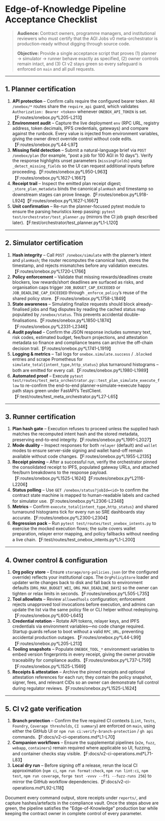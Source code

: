 # Edge-of-Knowledge Pipeline Acceptance Checklist

> **Audience:** Contract owners, programme managers, and institutional reviewers who must certify that the AGI Jobs v0 meta-orchestrator is production-ready without digging through source code.
>
> **Objective:** Provide a single acceptance script that proves (1) planner → simulator → runner behave exactly as specified, (2) owner controls remain intact, and (3) CI v2 stays green so every safeguard is enforced on `main` and all pull requests.

---

## 1. Planner certification

1. **API protection** – Confirm calls require the configured bearer token. All `/onebox/*` routes share the `require_api` guard, which validates `Authorization: Bearer <token>` whenever `ONEBOX_API_TOKEN` is set.【F:routes/onebox.py†L205-L213】
2. **Environment audit** – Capture the live deployment `env` (RPC URL, registry address, token decimals, IPFS credentials, gateways) and compare against the runbook. Every value is injected from environment variables, giving the owner direct override control without code edits.【F:routes/onebox.py†L44-L97】
3. **Missing field detection** – Submit a natural-language brief via `POST /onebox/plan` (for example, “post a job for 100 AGI in 10 days”). Verify the response highlights unset parameters (`missingFields`) using `_detect_missing_fields` so the UI can request additional inputs before proceeding.【F:routes/onebox.py†L950-L963】【F:routes/onebox.py†L1627-L1667】
4. **Receipt trail** – Inspect the emitted plan receipt digest; `_store_plan_metadata` binds the canonical `planHash` and timestamp so downstream stages can prove lineage.【F:routes/onebox.py†L918-L924】【F:routes/onebox.py†L1627-L1667】
5. **Unit confirmation** – Re-run the planner-focused pytest module to ensure the parsing heuristics keep passing: `pytest test/orchestrator/test_planner.py` (mirrors the CI job graph described later).【F:test/orchestrator/test_planner.py†L1-L120】

---

## 2. Simulator certification

1. **Hash integrity** – Call `POST /onebox/simulate` with the planner’s intent and `planHash`; the router recomputes the canonical hash, stores the timestamp, and rejects mismatches before any validation executes.【F:routes/onebox.py†L1720-L1766】
2. **Policy enforcement** – Validate that missing rewards/deadlines create blockers, low rewards/short deadlines are surfaced as risks, and organisation caps trigger `JOB_BUDGET_CAP_EXCEEDED` or `JOB_DEADLINE_CAP_EXCEEDED` through `_enforce_policy`’s reuse of the shared policy store.【F:routes/onebox.py†L1758-L1849】
3. **State awareness** – Simulating finalize requests should block already-finalised jobs and flag disputes by reading the cached status map populated by `/onebox/status`. This prevents accidental double-finalisations.【F:routes/onebox.py†L1850-L1874】【F:routes/onebox.py†L2331-L2346】
4. **Audit payload** – Confirm the JSON response includes summary text, risk codes, estimated budget, fee/burn projections, and attestation metadata so finance and compliance teams can archive the off-chain decision trail.【F:routes/onebox.py†L1741-L1919】
5. **Logging & metrics** – Tail logs for `onebox.simulate.success` / `.blocked` entries and scrape Prometheus for `simulate_total{intent_type,http_status}` plus turnaround histograms – both are emitted for every call.【F:routes/onebox.py†L1980-L1989】
6. **Automated proof** – Execute `pytest test/routes/test_meta_orchestrator.py::test_plan_simulate_execute_flow` to re-confirm the end-to-end planner→simulate→execute happy path stays green under FastAPI’s TestClient.【F:test/routes/test_meta_orchestrator.py†L27-L65】

---

## 3. Runner certification

1. **Plan hash gate** – Execution refuses to proceed unless the supplied hash matches the recomputed intent hash and the stored metadata, preserving end-to-end integrity.【F:routes/onebox.py†L1991-L2027】
2. **Mode duality** – Inspect responses for both `relayer` (default) and `wallet` modes to ensure server-side signing and wallet hand-off remain available without code changes.【F:routes/onebox.py†L1955-L2135】
3. **Receipt pinning** – After a successful run, verify the orchestrator pinned the consolidated receipt to IPFS, populated gateway URLs, and attached fee/burn breakdowns to the response payload.【F:routes/onebox.py†L1525-L1624】【F:routes/onebox.py†L2116-L2206】
4. **Status polling** – Use `GET /onebox/status?jobId=<id>` to confirm the contract state machine is mapped to human-readable labels and cached for simulator use.【F:routes/onebox.py†L2306-L2348】
5. **Metrics** – Confirm `execute_total{intent_type,http_status}` and shared turnaround histograms tick for every run so SRE dashboards stay accurate.【F:routes/onebox.py†L2300-L2304】
6. **Regression pack** – Run `pytest test/routes/test_onebox_intents.py` to exercise the mocked execution flows; the suite covers wallet preparation, relayer error mapping, and policy fallbacks without needing a live chain.【F:test/routes/test_onebox_intents.py†L1-L200】

---

## 4. Owner control & configuration

1. **Org policy store** – Ensure `storage/org-policies.json` (or the configured override) reflects your institutional caps. The `OrgPolicyStore` loader and updater write changes back to disk and fall back to environment defaults (`ORG_MAX_BUDGET_WEI`, `ORG_MAX_DEADLINE_DAYS`) so the owner can tighten or relax limits in seconds.【F:routes/onebox.py†L505-L735】
2. **Tool allowlists** – Review `allowedTools` configuration; enforcement rejects unapproved tool invocations before execution, and admins can update the list via the same policy file or CLI helper without redeploying.【F:routes/onebox.py†L600-L645】
3. **Credential rotation** – Rotate API tokens, relayer keys, and IPFS credentials via environment variables—no code change required. Startup guards refuse to boot without a valid `RPC_URL`, preventing accidental production outages.【F:routes/onebox.py†L44-L99】【F:routes/onebox.py†L205-L213】
4. **Tooling snapshots** – Populate `ONEBOX_TOOL_*` environment variables to embed version fingerprints in every receipt, giving the owner provable traceability for compliance audits.【F:routes/onebox.py†L737-L759】【F:routes/onebox.py†L1525-L1569】
5. **Receipts & attestation** – Archive the pinned receipts and optional attestation references for each run; they contain the policy snapshot, signer, fees, and relevant CIDs so an owner can demonstrate full control during regulator reviews.【F:routes/onebox.py†L1525-L1624】

---

## 5. CI v2 gate verification

1. **Branch protection** – Confirm the five required CI contexts (`Lint`, `Tests`, `Foundry`, `Coverage thresholds`, `CI summary`) are enforced on `main`, using either the GitHub UI or `npm run ci:verify-branch-protection` / `gh api` commands.【F:docs/v2-ci-operations.md†L1-L70】
2. **Companion workflows** – Ensure the supplemental pipelines (`e2e`, `fuzz`, `webapp`, `containers`) remain required where applicable so UI, fuzzing, and container checks stay visible.【F:docs/v2-ci-operations.md†L71-L83】
3. **Local dry run** – Before signing off a release, rerun the local CI approximation (`npm ci`, `npm run format:check`, `npm run lint:ci`, `npm test`, `npm run coverage`, `forge test -vvvv --ffi --fuzz-runs 256`) to mirror the GitHub workflow dependencies.【F:docs/v2-ci-operations.md†L92-L118】

Document every command output, store receipts under `reports/`, and capture hashes/artefacts in the compliance vault. Once the steps above are green, the pipeline satisfies the "Edge-of-Knowledge" production bar while keeping the contract owner in complete control of every parameter.
